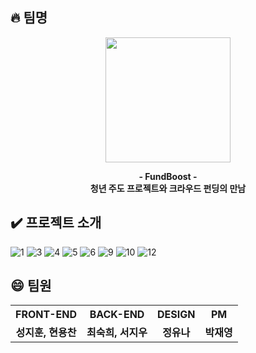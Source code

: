 ## :fire: 팀명
<p align="center">
  <img width="200" src="https://github.com/user-attachments/assets/2e46d671-9234-4297-90a1-6870151b519c">
</p>

<p align="center">


  <strong>
    - FundBoost -
    <br>
    청년 주도 프로젝트와 크라우드 펀딩의 만남
  </strong>
</p>



## :heavy_check_mark: 프로젝트 소개
![1](https://github.com/user-attachments/assets/a528f907-0184-4b8a-a8bf-7bf1f52500f1)
![3](https://github.com/user-attachments/assets/b4693b43-d8d4-42e9-bb7c-63ca7efecfe6)
![4](https://github.com/user-attachments/assets/4336a19f-b4cc-4995-9bc7-c8307096d278)
![5](https://github.com/user-attachments/assets/2edebcbd-5549-417c-bf99-659d8fbf23ab)
![6](https://github.com/user-attachments/assets/9ed63f83-bcac-4fab-80e8-e3fc6d1c9f41)
![9](https://github.com/user-attachments/assets/0f62df06-d7ad-48f9-a6e6-13e663cf0e43)
![10](https://github.com/user-attachments/assets/c8dc8c76-e102-4073-992f-71c8dcb009c6)
![12](https://github.com/user-attachments/assets/f655fb9d-2ffd-4032-a51e-a5c71416d50c)



## :smile: 팀원

<table>
  <tr> 
    <th align='center'><strong>FRONT-END</strong></th> 
    <th align='center'><strong>BACK-END</strong></th> 
    <th align='center'><strong>DESIGN</strong></th> 
    <th align='center'><strong>PM</strong></th> 
  </tr>
  <tr> 
    <td align='center'><strong>성지훈, 현용찬</strong></td> 
    <td align='center'><strong>최숙희, 서지우</strong></td> 
    <td align='center'><strong>정유나</strong></td> 
    <td align='center'><strong>박재영</strong></td> 
  </tr>
</table>
